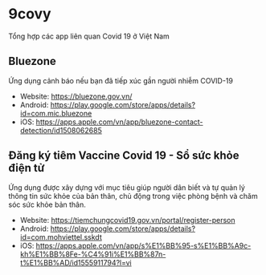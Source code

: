 # 9covy
Tổng hợp các app liên quan Covid 19 ở Việt Nam

## Bluezone
Ứng dụng cảnh báo nếu bạn đã tiếp xúc gần người nhiễm COVID-19
+ Website: https://bluezone.gov.vn/
+ Android: https://play.google.com/store/apps/details?id=com.mic.bluezone
+ iOS: https://apps.apple.com/vn/app/bluezone-contact-detection/id1508062685

## Đăng ký tiêm Vaccine Covid 19 - Sổ sức khỏe điện tử
 Ứng dụng được xây dựng với mục tiêu giúp người dân biết và tự quản lý thông tin sức khỏe của bản thân, chủ động trong việc phòng bệnh và chăm sóc sức khỏe bản thân.
+ Website: https://tiemchungcovid19.gov.vn/portal/register-person
+ Android: https://play.google.com/store/apps/details?id=com.mohviettel.sskdt
+ iOS: https://apps.apple.com/vn/app/s%E1%BB%95-s%E1%BB%A9c-kh%E1%BB%8Fe-%C4%91i%E1%BB%87n-t%E1%BB%AD/id1555911794?l=vi
